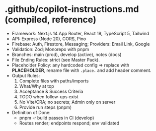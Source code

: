 # .github/copilot-instructions.md (compiled, reference)

- Framework: Next.js 14 App Router, React 18, TypeScript 5, Tailwind
- API: Express (Node 20), CORS, Pino
- Firebase: Auth, Firestore, Messaging; Providers: Email Link, Google
- Validation: Zod; Monorepo with pnpm
- Branches: main (prod), develop (active), notes (docs)
- File Ending Rules: strict (see Master Pack).
- Placeholder Policy: any hardcoded config => replace with __PLACEHOLDER__, rename file with `.place.` and add header comment.
- Output Rules:
  1) Complete files with paths/imports
  2) What/Why at top
  3) Acceptance & Success Criteria
  4) TODO when follow-ups exist
  5) No Vite/CRA; no secrets; Admin only on server
  6) Provide run steps (pnpm)
- Definition of Done:
  - pnpm -r build passes in CI (develop)
  - Routes render; endpoints respond; env validated